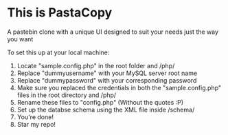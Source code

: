 # This is PastaCopy
A pastebin clone with a unique UI designed to suit your needs just the way you want

To set this up at your local machine: 

1. Locate "sample.config.php" in the root folder and /php/
2. Replace "dummyusername" with your MySQL server root name
3. Replace "dummypassword" with your corresponding password
4. Make sure you replaced the credentials in both the "sample.config.php" files in the root directory and /php/
5. Rename these files to "config.php" (Without the quotes :P)
6. Set up the databse schema using the XML file inside /schema/
7. You're done!
8. Star my repo!
